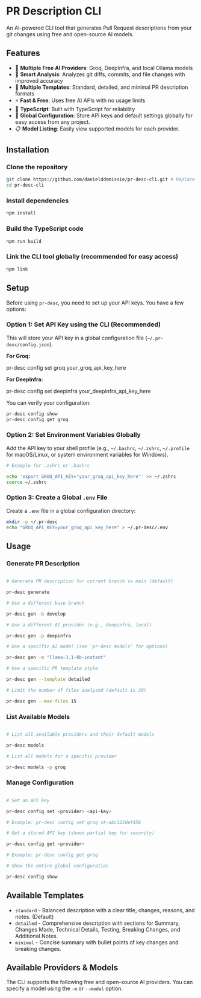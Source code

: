 # PR Description CLI

An AI-powered CLI tool that generates Pull Request descriptions from your git changes using free and open-source AI models.

## Features

- 🤖 **Multiple Free AI Providers**: Groq, DeepInfra, and local Ollama models
- 📝 **Smart Analysis**: Analyzes git diffs, commits, and file changes with improved accuracy
- 🎨 **Multiple Templates**: Standard, detailed, and minimal PR description formats
- ⚡ **Fast & Free**: Uses free AI APIs with no usage limits
- 🔧 **TypeScript**: Built with TypeScript for reliability
- 🔑 **Global Configuration**: Store API keys and default settings globally for easy access from any project.
- 📋 **Model Listing**: Easily view supported models for each provider.

## Installation

### Clone the repository

```bash
git clone https://github.com/danielddemissie/pr-desc-cli.git # Replace with your repo URL
cd pr-desc-cli
```

### Install dependencies

```bash
npm install
```

### Build the TypeScript code

```bash
npm run build
```

### Link the CLI tool globally (recommended for easy access)

```bash
npm link
```

## Setup

Before using `pr-desc`, you need to set up your API keys. You have a few options:

### Option 1: Set API Key using the CLI (Recommended)

This will store your API key in a global configuration file (`~/.pr-desc/config.json`).

**For Groq:**

pr-desc config set groq your_groq_api_key_here

**For DeepInfra:**

pr-desc config set deepinfra your_deepinfra_api_key_here

You can verify your configuration:

```bash
pr-desc config show
pr-desc config get groq
```

### Option 2: Set Environment Variables Globally

Add the API key to your shell profile (e.g., `~/.bashrc`, `~/.zshrc`, `~/.profile` for macOS/Linux, or system environment variables for Windows).

```bash
# Example for .zshrc or .bashrc

echo 'export GROQ_API_KEY="your_groq_api_key_here"' >> ~/.zshrc
source ~/.zshrc
```

### Option 3: Create a Global `.env` File

Create a `.env` file in a global configuration directory:

```bash
mkdir -p ~/.pr-desc
echo "GROQ_API_KEY=your_groq_api_key_here" > ~/.pr-desc/.env
```

## Usage

### Generate PR Description

```bash

# Generate PR description for current branch vs main (default)

pr-desc generate

# Use a different base branch

pr-desc gen -b develop

# Use a different AI provider (e.g., deepinfra, local)

pr-desc gen -p deepinfra

# Use a specific AI model (see 'pr-desc models' for options)

pr-desc gen -m "llama-3.1-8b-instant"

# Use a specific PR template style

pr-desc gen --template detailed

# Limit the number of files analyzed (default is 20)

pr-desc gen --max-files 15
```

### List Available Models

```bash

# List all available providers and their default models

pr-desc models

# List all models for a specific provider

pr-desc models -p groq
```

### Manage Configuration

```bash

# Set an API key

pr-desc config set <provider> <api-key>

# Example: pr-desc config set groq sk-abc123def456

# Get a stored API key (shows partial key for security)

pr-desc config get <provider>

# Example: pr-desc config get groq

# Show the entire global configuration

pr-desc config show
```

## Available Templates

- `standard` - Balanced description with a clear title, changes, reasons, and notes. (Default)
- `detailed` - Comprehensive description with sections for Summary, Changes Made, Technical Details, Testing, Breaking Changes, and Additional Notes.
- `minimal` - Concise summary with bullet points of key changes and breaking changes.

## Available Providers & Models

The CLI supports the following free and open-source AI providers. You can specify a model using the `-m` or `--model` option.
